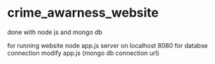 # crime_awarness_website
done with node js and mongo db 

for running website node app.js
server on localhost 8080
for databse connection modify app.js (mongo db connection url)
